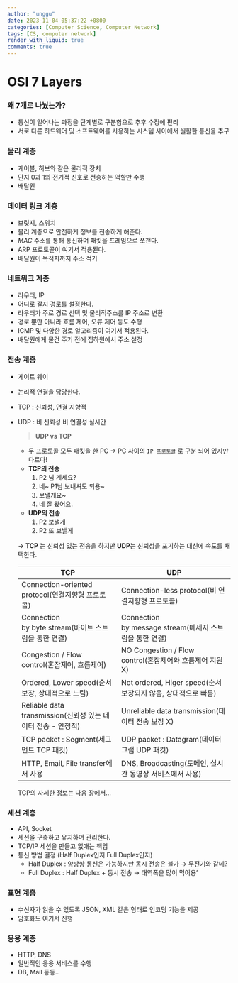 ```yaml
---
author: "unggu"
date: 2023-11-04 05:37:22 +0800
categories: [Computer Science, Computer Network]
tags: [CS, computer network]
render_with_liquid: true
comments: true
---
```

# OSI 7 Layers

### 왜 7개로 나눴는가?

- 통신이 일어나는 과정을 단계별로 구분함으로 추후 수정에 편리
- 서로 다른 하드웨어 및 소프트웨어를 사용하는 시스템 사이에서 월활한 통신을 추구

### 물리 계층

- 케이블, 허브와 같은 물리적 장치
- 단지 0과 1의 전기적 신호로 전송하는 역할만 수행
- 배달원

### 데이터 링크 계층

- 브릿지, 스위치
- 물리 계층으로 안전하게 정보를 전송하게 해준다.
- *MAC* 주소를 통해 통신하며 패킷을 프레임으로 쪼갠다.
- ARP 프로토콜이 여기서 적용된다.
- 배달원이 목적지까지 주소 적기

### 네트워크 계층

- 라우터, IP
- 어디로 갈지 경로를 설정한다.
- 라우터가 주로 경로 선택 및 물리적주소를 IP 주소로 변환
- 경로 뿐만 아니라 흐름 제어, 오류 제어 등도 수행
- ICMP 및 다양한 경로 알고리즘이 여기서 적용된다.
- 배달원에게 물건 주기 전에 집하원에서 주소 설정

### 전송 계층

- 게이트 웨이
- 논리적 연결을 담당한다.
- TCP : 신뢰성, 연결 지향적
- UDP : 비 신뢰성 비 연결성 실시간
    
    > **UDP vs TCP**
    > 
    - 두 프로토콜 모두 패킷을 한 PC → PC 사이의 `IP 프로토콜` 로 구분 되어 있지만 다르다!
    - **TCP의 전송**
        1. P2 님 계세요?
        2. 네~ P1님 보내셔도 되용~
        3. 보낼게요~
        4. 네 잘 왔어요.
    - **UDP의 전송**
        1. P2 보낼게
        2. P2 또 보낼게
    
    → **TCP** 는 신뢰성 있는 전송을 하지만 **UDP**는 신뢰성을 포기하는 대신에 속도를 채택한다.
    
    | TCP | UDP |
    | --- | --- |
    | Connection-oriented protocol(연결지향형 프로토콜) | Connection-less protocol(비 연결지향형 프로토콜) |
    | Connection by byte stream(바이트 스트림을 통한 연결) | Connection by message stream(메세지 스트림을 통한 연결) |
    | Congestion / Flow control(혼잡제어, 흐름제어) | NO Congestion / Flow control(혼잡제어와 흐름제어 지원 X) |
    | Ordered, Lower speed(순서 보장, 상대적으로 느림) | Not ordered, Higer speed(순서 보장되지 않음, 상대적으로 빠름) |
    | Reliable data transmission(신뢰성 있는 데이터 전송 - 안정적) | Unreliable data transmission(데이터 전송 보장 X) |
    | TCP packet : Segment(세그먼트 TCP 패킷) | UDP packet : Datagram(데이터그램 UDP 패킷) |
    | HTTP, Email, File transfer에서 사용 | DNS, Broadcasting(도메인, 실시간 동영상 서비스에서 사용) |
    
    TCP의 자세한 정보는 다음 장에서…
    

### 세션 계층

- API, Socket
- 세션을 구축하고 유지하며 관리한다.
- TCP/IP 세션을 만들고 없애는 책임
- 통신 방법 결정 (Half Duplex인지 Full Duplex인지)
    - Half Duplex : 양방향 통신은 가능하지만 동시 전송은 불가 → 무전기와 같네?
    - Full Duplex : Half Duplex + 동시 전송 → 대역폭을 많이 먹어용’

### 표현 계층

- 수신자가 읽을 수 있도록 JSON, XML 같은 형태로 인코딩 기능을 제공
- 암호화도 여기서 진행

### 응용 계층

- HTTP, DNS
- 일반적인 응용 서비스를 수행
- DB, Mail 등등..